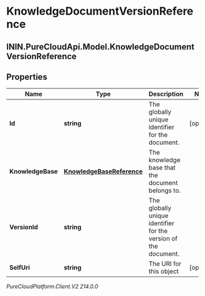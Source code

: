 # KnowledgeDocumentVersionReference

## ININ.PureCloudApi.Model.KnowledgeDocumentVersionReference

## Properties

|Name | Type | Description | Notes|
|------------ | ------------- | ------------- | -------------|
| **Id** | **string** | The globally unique identifier for the document. | [optional] |
| **KnowledgeBase** | [**KnowledgeBaseReference**](KnowledgeBaseReference) | The knowledge base that the document belongs to. | |
| **VersionId** | **string** | The globally unique identifier for the version of the document. | |
| **SelfUri** | **string** | The URI for this object | [optional] |



_PureCloudPlatform.Client.V2 214.0.0_
